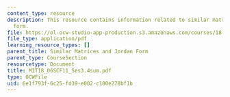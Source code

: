 ```yaml
---
content_type: resource
description: This resource contains information related to similar matrices and jordan
  form.
file: https://ol-ocw-studio-app-production.s3.amazonaws.com/courses/18-06sc-linear-algebra-fall-2011/6e1f793f6c25fd39e002c100e278bf1b_MIT18_06SCF11_Ses3.4sum.pdf
file_type: application/pdf
learning_resource_types: []
parent_title: Similar Matrices and Jordan Form
parent_type: CourseSection
resourcetype: Document
title: MIT18_06SCF11_Ses3.4sum.pdf
type: OCWFile
uid: 6e1f793f-6c25-fd39-e002-c100e278bf1b
---
```

